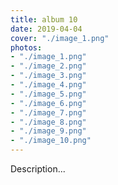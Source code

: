 ```yaml
---
title: album 10
date: 2019-04-04
cover: "./image_1.png"
photos:
- "./image_1.png"
- "./image_2.png"
- "./image_3.png"
- "./image_4.png"
- "./image_5.png"
- "./image_6.png"
- "./image_7.png"
- "./image_8.png"
- "./image_9.png"
- "./image_10.png"
---
```


Description...